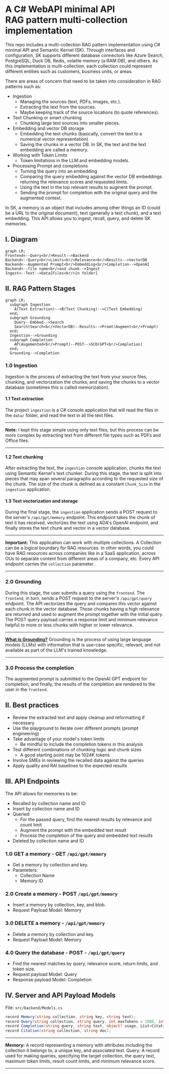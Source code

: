 # A C# WebAPI minimal API<br/>RAG pattern multi-collection implementation

This repo includes a multi-collection RAG pattern implementation using C# minimal API and Semantic Kernel (SK). Through interfaces and configuration, SK supports different database connectors like Azure Search, PostgreSQL, Duck DB, Redis, volatile memory (a RAM DB), and others. As this implementation is multi-collection, each collection could represent different entities such as customers, business units, or areas.

There are areas of concern that need to be taken into consideration in RAG patterns such as:

- Ingestion
  - Managing the sources (text, PDFs, images, etc.).
  - Extracting the text from the sources.
  - Maybe keeping track of the source locations (to quote references).
- Text Chunking or smart chunking
  - Chunking large text sources into smaller pieces.
- Embedding and vector DB storage
  - Embedding the text chunks (basically, convert the text to a numerical vector representation)
  - Saving the chunks in a vector DB. In SK, the text and the text embedding are called a memory.
- Working with Token Limits
  - Token limitations in the LLM and embedding models.
- Processing Prompt and completions
  - Turning the query into an embedding
  - Comparing the query embedding against the vector DB embeddings returning the relevance scores and requested limits.
  - Using the text in the top relevant results to augment the prompt.
  - Sending the prompt for completion with the original query and the augmented context.

In SK, a memory is an object that includes among other things an ID (could be a URL to the original document), text (generally a text chunk), and a text embedding. This API allows you to ingest, recall, query, and delete SK memories.

## I. Diagram

```mermaid
graph LR;
Frontend<--Query<br/>Result-->Backend
Backend<--Query<br/>Limits<br/>Relevance<br/>Results-->VectorDB
Backend<--Augmented Prompt<br/>Embedding<br/>Completion-->OpenAI
Backend<--file name<br/>and chunk-->Ingest
Ingest<--Text-->Data[Files<br/>in folder]
```

## II. RAG Pattern Stages

```mermaid
graph LR;
  subgraph Ingestion
    A(Text Extraction)-->B(Text Chunking)-->C(Text Embedding)
  end;
  subgraph Grounding
    Query--Embbed-->Search
    Search(Search<br/>VectorDB)--Results-->Promt(Augment<br/>Prompt)
  end;
  Ingestion-->Grounding
  subgraph Completion
    AP(Augemented<br/>Prompt)--POST-->SCO(GPT<br/>Completion)
  end;
  Grounding-->Completion
```

### 1.0 Ingestion

Ingestion is the process of extracting the text from your source files, chunking, and vectorization the chunks, and saving the chunks to a vector database (sometimes this is called memorization).

#### 1.1 Text extraction

The project `ingestion` is a C# console application that will read the files in the `data/` folder, and read the text in all the text files.

<hr/>

**Note:** I kept this stage simple using only text files, but this process can be more complex by extracting text from different file types such as PDFs and Office files.

<hr/>

#### 1.2 Text chunking

After extracting the text, the `ingestion` console application, chunks the text using Semantic Kernel's text chunker. During this stage, the text is split into pieces that may span several paragraphs according to the requested size of the chunk. The size of the chunk is defined as a constant `Chunk_Size` in the `ingestion` application.

#### 1.3 Text vectorization and storage

During the final stage, the `ingestion` application sends a POST request to the server's `/api/gpt/memory` endpoint. This endpoint takes the chunk of text it has received, vectorizes the text using ADA's OpenAI endpoint, and finally stores the text chunk and vector in a vector database.

<hr/>

**Important:** This application can work with multiple collections. A Collection can be a logical boundary for RAG resources. In other words, you could have RAG resources across companies like in a SaaS application, across OUs to separate content from different areas of a company, etc. Every API endpoint carries the `collection` parameter.

<hr/>

### 2.0 Grounding

During this stage, the user submits a query using the `frontend`. The `frontend`, in turn, sends a POST request to the server's `/api/gpt/query` endpoint. The API vectorizes the query and compares this vector against each chunk in the vector database. Those chunks having a high relevance are returned and used to augment the prompt together with the initial query. The POST query payload carries a response limit and minimum relevance helpful to more or less chunks with higher or lower relevance.

<hr/>

**[What is Grounding?](https://techcommunity.microsoft.com/t5/fasttrack-for-azure/grounding-llms/ba-p/3843857)** Grounding is the process of using large language models (LLMs) with information that is use-case specific, relevant, and not available as part of the LLM's trained knowledge.
<hr/>

### 3.0 Process the completion

The augmented prompt is submitted to the OpenAI GPT endpoint for completion, and finally, the results of the completion are rendered to the user in the `frontend`.

## II. Best practices

- Review the extracted text and apply cleanup and reformatting if necessary
- Use the playground to iterate over different prompts (prompt engineering)
- Take advantage of your model's token limits
  - Be mindful to include the completion tokens in this analysis
- Test different combinations of chunking logic and chunk sizes
  - A good starting point may be 1024K tokens
- Involve SMEs in reviewing the recalled data against the queries
- Apply quality and RAI baselines to the expected results

## III. API Endpoints

The API allows for memories to be:

- Recalled by collection name and ID
- Insert by collection name and ID
- Queried
  - For the passed query, find the nearest results by relevance and count limit
  - Augment the prompt with the embedded text result
  - Process the completion of the query and embedded text results
- Deleted by collection name and ID

### 1.0 GET a memory - GET `/api/gpt/memory`

- Get a memory by collection and key.
- Parameters:
  - Collection Name
  - Memory ID

### 2.0 Create a memory - POST `/api/gpt/memory`

- Insert a memory by collection, key, and blob.
- Request Payload Model: Memory

### 3.0 DELETE a memory - `/api/gpt/memory`

- Delete a memory by collection and key.
- Request Payload Model: Memory

### 4.0 Query the database - POST - `/api/gpt/query`

- Find the nearest matches by query, relevance score, return limits, and token size.
- Request payload Model: Query
- Response payload Model: Completion

## IV. Server and API Payload Models

File: `src/backend/Models.cs`
```c#
record Memory(string collection, string key, string text);
record Query(string collection, string query, int maxTokens = 1000, int limit = 3, double minRelevanceScore = 0.77);
record Completion(string query, string text, object? usage, List<Citation>? learnMore = null);
record Citation(string collection, string doc);
```

<hr/>

**Memory:** A record representing a memory with attributes including the collection it belongs to, a unique key, and associated text.
Query: A record used for making queries, specifying the target collection, the query text, maximum token limits, result count limits, and minimum relevance score.
<hr/>
